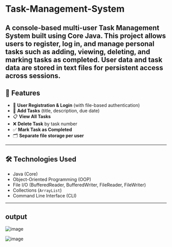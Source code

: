 # Task-Management-System
A console-based **multi-user Task Management System** built using **Core Java**. This project allows users to register, log in, and manage personal tasks such as adding, viewing, deleting, and marking tasks as completed. User data and task data are stored in text files for persistent access across sessions.
---

## 📌 Features

- 🔐 **User Registration & Login** (with file-based authentication)
- 🧾 **Add Tasks** (title, description, due date)
- 📋 **View All Tasks**
- ❌ **Delete Task** by task number
- ✅ **Mark Task as Completed**
- 🗂 **Separate file storage per user**

---

## 🛠 Technologies Used

- Java (Core)
- Object-Oriented Programming (OOP)
- File I/O (BufferedReader, BufferedWriter, FileReader, FileWriter)
- Collections (`ArrayList`)
- Command Line Interface (CLI)

---

## output 

![image](https://github.com/user-attachments/assets/c43e7a24-d8ee-4801-b312-8c816b73b249)


![image](https://github.com/user-attachments/assets/3422f532-cf8b-4bd4-b4e0-e7a569cb58b1)
